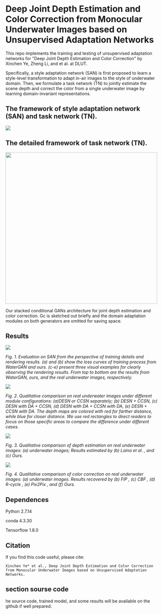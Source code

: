 # Deep Joint Depth Estimation and Color Correction from Monocular Underwater Images based on Unsupervised Adaptation Networks

This repo implements the training and testing of unsupervised adaptation networks for "Deep Joint Depth Estimation and Color Correction" by Xinchen Ye, Zheng Li, and et al. at DLUT.

Specifically, a style adaptation network (SAN) is first proposed to learn a style-level transformation to adapt in-air images to the style of underwater domain. Then, we formulate a task network (TN) to jointly estimate the scene depth and correct the color from a single underwater image by learning domain-invariant representations.

## The framework of style adaptation network (SAN) and task network (TN).

![](https://github.com/2017lizheng/DESN-CCSN/blob/master/images/frame.png)

## The detailed framework of task network (TN).

<img src="https://github.com/2017lizheng/DESN-CCSN/blob/master/images/TNframe.png"  width="500" height="500">

Our stacked conditional GANs architecture for joint depth estimation and color correction. Gc is sketched out briefly and the domain adaptation modules on both generators are omitted for saving space.


## Results
![](https://github.com/2017lizheng/DESN-CCSN/blob/master/images/SAN.png)

*Fig. 1. Evaluation on SAN from the perspective of training details and rendering results. (a) and (b) show the loss curves of training process from WaterGAN and ours. (c-e) present three visual examples for clearly observing the rendering results. From top to bottom are the results from WaterGAN, ours, and the real underwater images, respectively.*

![](https://github.com/2017lizheng/DESN-CCSN/blob/master/images/TN.png)

*Fig. 2. Qualitative comparison on real underwater images under different module configurations: (a)DESN or CCSN separately; (b) DESN + CCSN, (c) DESN with DA + CCSN, (d) DESN with DA + CCSN with DA, (e) DESN + CCSN with DA. The depth maps are colored with red for farther distance, while blue for closer distance. We use red rectangles to direct readers to focus on those specific areas to compare the difference under different cases.*

![](https://github.com/2017lizheng/DESN-CCSN/blob/master/images/TN2.png)

*Fig. 3. Qualitative comparison of depth estimation on real underwater images: (a) underwater images; Results estimated by (b) Laina et al. , and (c) Ours.*

![](https://github.com/2017lizheng/DESN-CCSN/blob/master/images/TN3.png)

*Fig. 4. Qualitative comparison of color correction on real underwater images: (a) underwater images. Results recovered by (b) FIP , (c) CBF , (d) R-cycle , (e) Pix2Pix , and (f) Ours.*

## Dependences

Python 2.7.14 

conda 4.3.30

Tensorflow 1.8.0

## Citation 
If you find this code useful, please cite:

` Xinchen Ye* et al., Deep Joint Depth Estimation and Color Correction from Monocular Underwater Images based on Unsupervised Adaptation Networks. `

## section  sourse code
he source code, trained model, and some results will be available on the github if well prepared.


